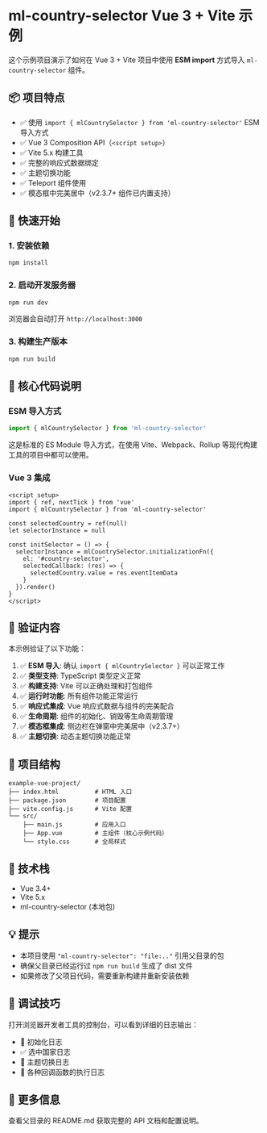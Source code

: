 # ml-country-selector Vue 3 + Vite 示例

这个示例项目演示了如何在 Vue 3 + Vite 项目中使用 **ESM import** 方式导入 `ml-country-selector` 组件。

## 📦 项目特点

- ✅ 使用 `import { mlCountrySelector } from 'ml-country-selector'` ESM 导入方式
- ✅ Vue 3 Composition API（`<script setup>`）
- ✅ Vite 5.x 构建工具
- ✅ 完整的响应式数据绑定
- ✅ 主题切换功能
- ✅ Teleport 组件使用
- ✅ 模态框中完美居中（v2.3.7+ 组件已内置支持）

## 🚀 快速开始

### 1. 安装依赖

```bash
npm install
```

### 2. 启动开发服务器

```bash
npm run dev
```

浏览器会自动打开 `http://localhost:3000`

### 3. 构建生产版本

```bash
npm run build
```

## 📝 核心代码说明

### ESM 导入方式

```javascript
import { mlCountrySelector } from 'ml-country-selector'
```

这是标准的 ES Module 导入方式，在使用 Vite、Webpack、Rollup 等现代构建工具的项目中都可以使用。

### Vue 3 集成

```vue
<script setup>
import { ref, nextTick } from 'vue'
import { mlCountrySelector } from 'ml-country-selector'

const selectedCountry = ref(null)
let selectorInstance = null

const initSelector = () => {
  selectorInstance = mlCountrySelector.initializationFn({
    el: '#country-selector',
    selectedCallback: (res) => {
      selectedCountry.value = res.eventItemData
    }
  }).render()
}
</script>
```

## 🎯 验证内容

本示例验证了以下功能：

1. ✅ **ESM 导入**: 确认 `import { mlCountrySelector }` 可以正常工作
2. ✅ **类型支持**: TypeScript 类型定义正常
3. ✅ **构建支持**: Vite 可以正确处理和打包组件
4. ✅ **运行时功能**: 所有组件功能正常运行
5. ✅ **响应式集成**: Vue 响应式数据与组件的完美配合
6. ✅ **生命周期**: 组件的初始化、销毁等生命周期管理
7. ✅ **模态框集成**: 侧边栏在弹窗中完美居中（v2.3.7+）
8. ✅ **主题切换**: 动态主题切换功能正常

## 📂 项目结构

```
example-vue-project/
├── index.html          # HTML 入口
├── package.json        # 项目配置
├── vite.config.js      # Vite 配置
└── src/
    ├── main.js         # 应用入口
    ├── App.vue         # 主组件（核心示例代码）
    └── style.css       # 全局样式
```

## 🔧 技术栈

- Vue 3.4+
- Vite 5.x
- ml-country-selector (本地包)

## 💡 提示

- 本项目使用 `"ml-country-selector": "file:.."` 引用父目录的包
- 确保父目录已经运行过 `npm run build` 生成了 dist 文件
- 如果修改了父项目代码，需要重新构建并重新安装依赖

## 🐛 调试技巧

打开浏览器开发者工具的控制台，可以看到详细的日志输出：

- 🚀 初始化日志
- ✅ 选中国家日志
- 🎨 主题切换日志
- 🔄 各种回调函数的执行日志

## 📖 更多信息

查看父目录的 README.md 获取完整的 API 文档和配置说明。


